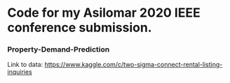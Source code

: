 # Code for my Asilomar 2020 IEEE conference submission.

### Property-Demand-Prediction

Link to data: https://www.kaggle.com/c/two-sigma-connect-rental-listing-inquiries
